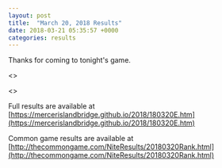 ```yaml
---
layout: post
title:  "March 20, 2018 Results"
date: 2018-03-21 05:35:57 +0000
categories: results
---
```

Thanks for coming to tonight's game.

<<Insert announcements>>

<<Insert winners>>

Full results are available at [https://mercerislandbridge.github.io/2018/180320E.htm](https://mercerislandbridge.github.io/2018/180320E.htm)

Common game results are available at [http://thecommongame.com/NiteResults/20180320Rank.html](http://thecommongame.com/NiteResults/20180320Rank.html)
